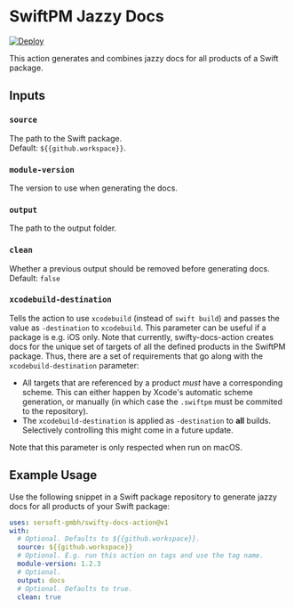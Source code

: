 # SwiftPM Jazzy Docs

[![Deploy](https://github.com/sersoft-gmbh/swifty-docs-action/actions/workflows/main-deploy.yml/badge.svg)](https://github.com/sersoft-gmbh/swifty-docs-action/actions/workflows/main-deploy.yml)

This action generates and combines jazzy docs for all products of a Swift package.

## Inputs

### `source`

The path to the Swift package.<br/>
Default: `${{github.workspace}}`.

### `module-version`

The version to use when generating the docs.

### `output`

The path to the output folder.

### `clean`

Whether a previous output should be removed before generating docs.<br/>
Default: `false`

### `xcodebuild-destination`

Tells the action to use `xcodebuild` (instead of `swift build`) and passes the value as `-destination` to `xcodebuild`.
This parameter can be useful if a package is e.g. iOS only.
Note that currently, swifty-docs-action creates docs for the unique set of targets of all the defined products in the SwiftPM package.
Thus, there are a set of requirements that go along with the `xcodebuild-destination` parameter:

- All targets that are referenced by a product *must* have a corresponding scheme. This can either happen by Xcode's automatic scheme generation, or manually (in which case the `.swiftpm` must be commited to the repository).
- The `xcodebuild-destination` is applied as `-destination` to **all** builds. Selectively controlling this might come in a future update. 

Note that this parameter is only respected when run on macOS.

## Example Usage

Use the following snippet in a Swift package repository to generate jazzy docs for all products of your Swift package:
```yaml
uses: sersoft-gmbh/swifty-docs-action@v1
with:
  # Optional. Defaults to ${{github.workspace}}.
  source: ${{github.workspace}}
  # Optional. E.g. run this action on tags and use the tag name.
  module-version: 1.2.3
  # Optional.
  output: docs
  # Optional. Defaults to true.
  clean: true
```
